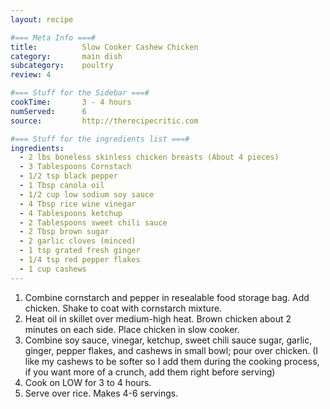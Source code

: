 ```yaml
---
layout: recipe

#=== Meta Info ===#
title: 			Slow Cooker Cashew Chicken
category:		main dish					
subcategory:	poultry
review: 4

#=== Stuff for the Sidebar ===#
cookTime:		3 - 4 hours
numServed:		6
source:			http://therecipecritic.com

#=== Stuff for the ingredients list ===#
ingredients:
  - 2 lbs boneless skinless chicken breasts (About 4 pieces)
  - 3 Tablespoons Cornstach
  - 1/2 tsp black pepper
  - 1 Tbsp canola oil
  - 1/2 cup low sodium soy sauce
  - 4 Tbsp rice wine vinegar
  - 4 Tablespoons ketchup
  - 2 Tablespoons sweet chili sauce
  - 2 Tbsp brown sugar
  - 2 garlic cloves (minced)
  - 1 tsp grated fresh ginger
  - 1/4 tsp red pepper flakes
  - 1 cup cashews
---
```


1. Combine cornstarch and pepper in resealable food storage bag. Add chicken. Shake to coat with cornstarch mixture.
2. Heat oil in skillet over medium-high heat. Brown chicken about 2 minutes on each side. Place chicken in slow cooker.
3. Combine soy sauce, vinegar, ketchup, sweet chili sauce sugar, garlic, ginger, pepper flakes, and cashews in small bowl; pour over chicken. (I like my cashews to be softer so I add them during the cooking process, if you want more of a crunch, add them right before serving)
4. Cook on LOW for 3 to 4 hours.
5. Serve over rice. Makes 4-6 servings.
